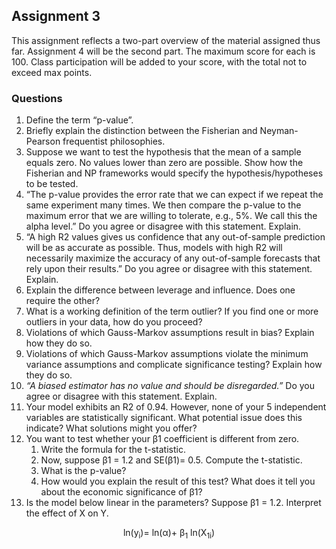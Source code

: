 ## Assignment 3

This assignment reflects a two-part overview of the material assigned thus far. Assignment 4 will be the second part. The maximum score for each is 100. Class participation will be added to your score, with the total not to exceed max points.

### Questions

1. Define the term “p-value”.
2. Briefly explain the distinction between the Fisherian and Neyman-Pearson frequentist philosophies.
3. Suppose we want to test the hypothesis that the mean of a sample equals zero. No values lower than zero are possible. Show how the Fisherian and NP frameworks would specify the hypothesis/hypotheses to be tested.
4. “The p-value provides the error rate that we can expect if we repeat the same experiment many times. We then compare the p-value to the maximum error that we are willing to tolerate, e.g., 5%. We call this the alpha level.” Do you agree or disagree with this statement. Explain.
5. “A high R2 values gives us confidence that any out-of-sample prediction will be as accurate as possible. Thus, models with high R2 will necessarily maximize the accuracy of any out-of-sample forecasts that rely upon their results.” Do you agree or disagree with this statement. Explain.
6. Explain the difference between leverage and influence. Does one require the other?
7. What is a working definition of the term outlier? If you find one or more outliers in your data, how do you proceed?
8. Violations of which Gauss-Markov assumptions result in bias? Explain how they do so.
9. Violations of which Gauss-Markov assumptions violate the minimum variance assumptions and complicate significance testing? Explain how they do so.
10. *“A biased estimator has no value and should be disregarded.”* Do you agree or disagree with this statement. Explain.
11. Your model exhibits an R2 of 0.94. However, none of your 5 independent variables are statistically significant. What potential issue does this indicate? What solutions might you offer?
12. You want to test whether your β1 coefficient is different from zero.
    1. Write the formula for the t-statistic.
    2. Now, suppose β1 = 1.2 and SE(β1)= 0.5. Compute the t-statistic.
    3. What is the p-value?
    4. How would you explain the result of this test? What does it tell you about the economic significance of β1?
13. Is the model below linear in the parameters? Suppose β1 = 1.2. Interpret the effect of X on Y. 
<p style="text-align: center;">ln(y<sub>i</sub>)= ln⁡(&alpha;)+ &beta;<sub>1</sub> ln⁡(X<sub>1i</sub>)</p>